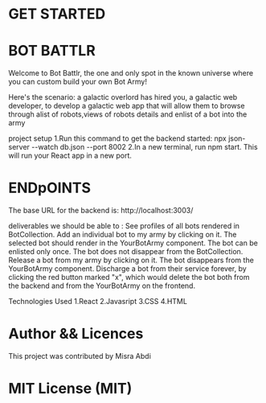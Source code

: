 # GET STARTED

# BOT BATTLR
Welcome to Bot Battlr, the one and only spot in the known universe where you can custom build your own Bot Army!

Here's the scenario: a galactic overlord has hired you, a galactic web developer, to develop a galactic web app that will allow them to browse through alist of robots,views of robots details and enlist of a bot into the army

project setup
1.Run this command to get the backend started: npx json-server --watch db.json --port 8002 2.In a new terminal, run npm start. This will run your React app in a new port.

# ENDpOINTS
The base URL for the backend is: http://localhost:3003/

deliverables
we should be able to :
See profiles of all bots rendered in BotCollection. Add an individual bot to my army by clicking on it. The selected bot should render in the YourBotArmy component. The bot can be enlisted only once. The bot does not disappear from the BotCollection. Release a bot from my army by clicking on it. The bot disappears from the YourBotArmy component. Discharge a bot from their service forever, by clicking the red button marked "x", which would delete the bot both from the backend and from the YourBotArmy on the frontend.

Technologies Used
1.React 2.Javasript 3.CSS 4.HTML

# Author && Licences
This project was contributed by Misra Abdi

 # MIT License (MIT)
